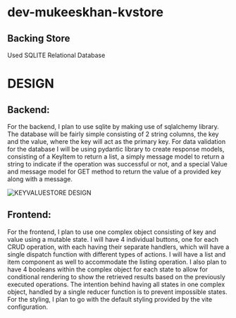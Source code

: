 # dev-mukeeskhan-kvstore

## Backing Store
Used SQLITE Relational Database

# DESIGN

## Backend:
For the backend, I plan to use sqlite by making use of sqlalchemy library. The database will be fairly simple consisting of 2 string columns, the key and the value, where the key will act as the primary key. For data validation for the database I will be using pydantic library to create response models, consisting of a KeyItem to return a list, a simply message model to return a string to indicate if the operation was successful or not, and a special Value and message model for GET method to return the value of a provided key along with a message.

![KEYVALUESTORE DESIGN](https://github.com/user-attachments/assets/2b61aada-e0bb-4799-873e-ca3312324b44)

## Frontend:
For the frontend, I plan to use one complex object consisting of key and value using a mutable state. I will have 4 individual buttons, one for each CRUD operation, with each having their separate handlers, which will have a single dispatch function with different types of actions. I will have a list and item component as well to accommodate the listing operation. I also plan to have 4 booleans within the complex object for each state to allow for conditional rendering to show the retrieved results based on the previously executed operations. The intention behind having all states in one complex object, handled by a single reducer function is to prevent impossible states. For the styling, I plan to go with the default styling provided by the vite configuration.

